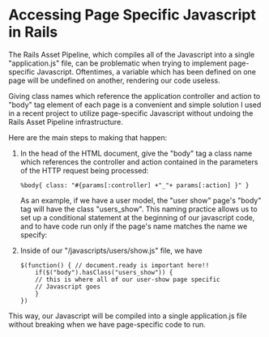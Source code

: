 # Accessing Page Specific Javascript in Rails


The Rails Asset Pipeline, which compiles all of the Javascript into a single "application.js" file, can be problematic when trying to implement page-specific Javascript.  Oftentimes, a variable which has been defined on one page will be undefined on another, rendering our code useless.  

Giving class names which reference the application controller and action to "body" tag element of each page is a convenient and simple solution I used in a recent project to utilize page-specific Javascript without undoing the Rails Asset Pipeline infrastructure.

Here are the main steps to making that happen:


1.  In the head of the HTML document, give the "body" tag a class name which references the controller and action contained in the parameters of the HTTP request being processed:

		%body{ class: "#{params[:controller] +"_"+ params[:action] }" }
		
	As an example, if we have a user model, the "user show" page's "body" tag will have the class "users_show".  This naming practice allows us to set up a conditional statement at the beginning of our javascript code, and to have code run only if the page's name matches the name we specify:
	
1.  Inside of our "/javascripts/users/show.js" file, we have 
	
		$(function() { // document.ready is important here!!
  			if($("body").hasClass("users_show")) {
  			// this is where all of our user-show page specific
  			// Javascript goes
  			}
  		})
  		
This way, our Javascript will be compiled into a single application.js file without breaking when we have  page-specific code to run.
	
	
	
	